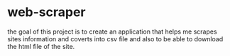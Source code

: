 # web-scraper

the goal of this project is to create an application that helps me scrapes sites information and coverts into csv file 
and also to be able to download the html file of the site. 
